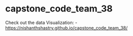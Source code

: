 # capstone_code_team_38

Check out the data Visualization: - https://nishanthshastry.github.io/capstone_code_team_38/
